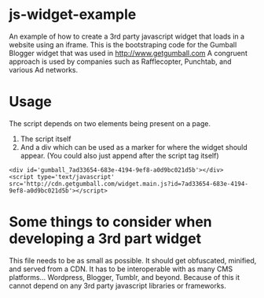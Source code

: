 js-widget-example
=================
An example of how to create a 3rd party javascript widget that loads in a website using an iframe.
This is the bootstraping code for the Gumball Blogger widget that was used in http://www.getgumball.com
A congruent approach is used by companies such as Rafflecopter, Punchtab, and various Ad networks.

Usage
=================
The script depends on two elements being present on a page.
1. The script itself
2. And a div which can be used as a marker for where the widget should appear. (You could also just append after the script tag itself)

```
<div id='gumball_7ad33654-683e-4194-9ef8-a0d9bc021d5b'></div>
<script type='text/javascript' src='http://cdn.getgumball.com/widget.main.js?id=7ad33654-683e-4194-9ef8-a0d9bc021d5b'></script>
```

Some things to consider when developing a 3rd part widget
=================
This file needs to be as small as possible. It should get obfuscated, minified, and served from a CDN.
It has to be interoperable with as many CMS platforms... Wordpress, Blogger, Tumblr, and beyond.
Because of this it cannot depend on any 3rd party javascript libraries or frameworks.